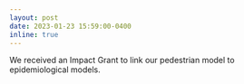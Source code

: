 ```yaml
---
layout: post
date: 2023-01-23 15:59:00-0400
inline: true
---
```


We received an Impact Grant to link our pedestrian model to epidemiological models.
